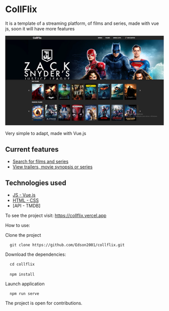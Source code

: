 <h1>CollFlix</h1>

It is a template of a streaming platform, of films and series, made with vue js, soon it will have more features

![Screenshot](https://github.com/Edson2001/collflix/blob/master/src/assets/images/short.png)

Very simple to adapt, made with Vue.js

## Current features

- [Search for films and series](#https://collflix.vercel.app/query)
- [View trailers, movie synopsis or series](#https://collflix.vercel.app/find/791373)

## Technologies used

- [JS - Vue.js](#https://collflix.vercel.app/query)
- [HTML - CSS](#https://collflix.vercel.app/find/791373)
- [API - TMDB]

To see the project visit: https://collflix.vercel.app

How to use:

Clone the project
```
  git clone https://github.com/Edson2001/collflix.git
```
Download the dependencies:

```
  cd collflix
  
  npm install 
```

Launch application

```
  npm run serve
```

The project is open for contributions.
